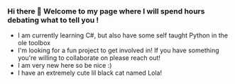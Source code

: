 ### Hi there 👋 Welcome to my page where I will spend hours debating what to tell you !

<!--
**tahnijae/tahnijae** is a ✨ _special_ ✨ repository because its `README.md` (this file) appears on your GitHub profile.

Here are some ideas to get you started:

- 🔭 I’m currently working on ...
- 🌱 I’m currently learning ...
- 👯 I’m looking to collaborate on ...
- 🤔 I’m looking for help with ...
- 💬 Ask me about ...
- 📫 How to reach me: ...
- 😄 Pronouns: ...
- ⚡ Fun fact: ...
-->

- I am currently learning C#, but also have some self taught Python in the ole toolbox
- I'm looking for a fun project to get involved in! If you have something you're willing to collaborate on please reach out!
- I am very new here so be nice :)
- I have an extremely cute lil black cat named Lola!
